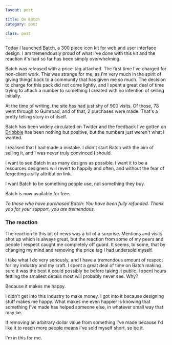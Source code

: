 ```yaml
---
layout: post

title: On Batch
category: post

class: post
---
```

Today I launched [Batch](http://adamwhitcroft.com/batch/), a 300 piece icon kit for web and user interface design. I am tremendously proud of what I've done with this kit and the reaction it's had so far has been simply overwhelming.

Batch was released with a price-tag attached. The first time I've charged for non-client work. This was strange for me, as I'm very much in the spirit of giving things back to a community that has given me so much. The decision to charge for this pack did not come lightly, and I spent a great deal of time trying to attach a number to something I created with no intention of selling initially.

At the time of writing, the site has had just shy of 900 visits. Of those, 78 went through to Gumroad, and of that, 2 purchases were made. That's a pretty telling story in of itself.

Batch has been widely circulated on Twitter and the feedback I've gotten on [Dribbble](http://dribbble.com/shots/824696-Batch-300-Pictographs-for-Web-User-Interface-Design) has been nothing but positive, but the numbers just weren't what I wanted.

I realised that I had made a mistake. I didn't start Batch with the aim of selling it, and I was never truly convinced I should.

I want to see Batch in as many designs as possible. I want it to be a resources designers will revert to happily and often, and without the fear of forgetting a silly attribution link.

I want Batch to be something people use, not something they buy.

Batch is now available for free.

*To those who have purchased Batch: You have been fully refunded. Thank you for your support, you are tremendous.*

### The reaction

The reaction to this bit of news was a bit of a surprise. Mentions and visits shot up which is always great, but the reaction from some of my peers and people I respect caught me completely off guard. It seems, to some, that by changing my mind and removing the price tag I had undersold myself.

I take what I do very seriously, and I have a tremendous amount of respect for my industry and my craft. I spent a great deal of time on Batch making sure it was the best it could possibly be before taking it public. I spent hours fettling the smallest details most will probably never see. Why?

Because it makes me happy.

I didn't get into this industry to make money. I got into it because designing stuff makes me happy. What makes me even happier is knowing that something I've made has helped someone else, in whatever small way that may be.

If removing an arbitrary dollar value from something I've made because I'd like it to reach more people means I've sold myself short, so be it.

I'm in this for me.
